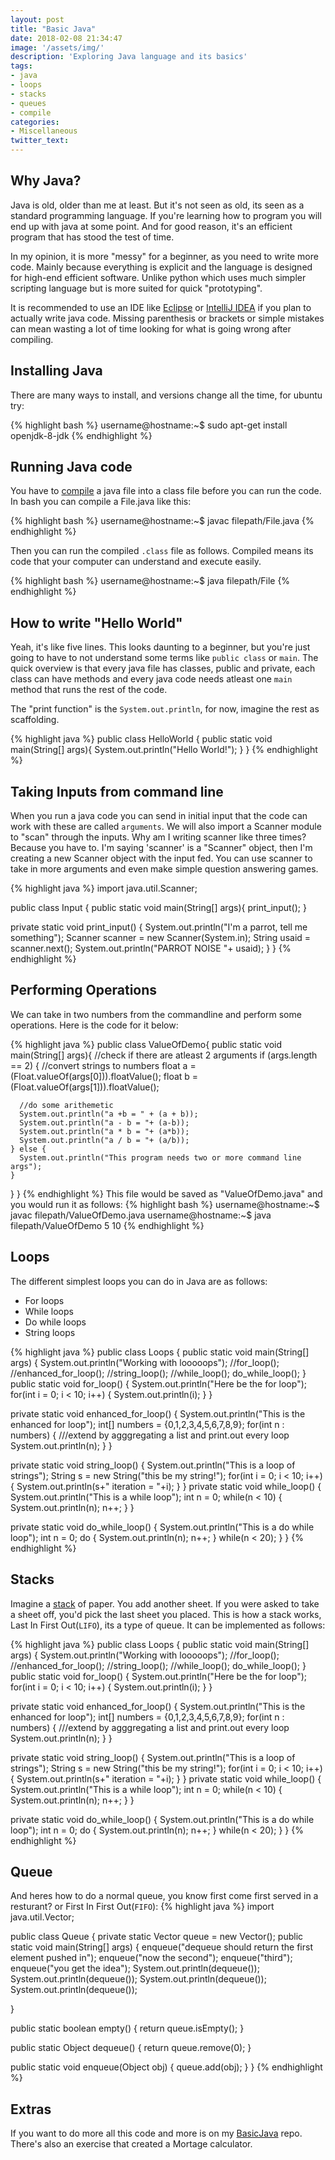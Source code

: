```yaml
---
layout: post
title: "Basic Java"
date: 2018-02-08 21:34:47
image: '/assets/img/'
description: 'Exploring Java language and its basics'
tags:
- java
- loops
- stacks
- queues
- compile
categories:
- Miscellaneous
twitter_text: 
---
```


## Why Java?


Java is old, older than me at least. But it's not seen as old, its seen as a standard programming language. If you're learning how to program you will end up with java at some point. And for good reason, it's an efficient program that has stood the test of time. 


In my opinion, it is more "messy" for a beginner, as you need to write more code. Mainly because everything is explicit and the language is designed for high-end efficient software. Unlike python which uses much simpler scripting language but is more suited for quick "prototyping". 

It is recommended to use an IDE like [Eclipse](https://www.eclipse.org/) or [IntelliJ IDEA](https://www.jetbrains.com/idea/) if you plan to actually write java code. Missing parenthesis or brackets or simple mistakes can mean wasting a lot of time looking for what is going wrong after compiling. 

## Installing Java
There are many ways to install, and versions change all the time, for ubuntu try:

{% highlight bash %}
username@hostname:~$ sudo apt-get install openjdk-8-jdk
{% endhighlight %}

## Running Java code
You have to [compile](https://www.youtube.com/watch?v=G1ubVOl9IBw) a java file into a class file before you can run the code. In bash you can compile a File.java like this:

{% highlight bash %}
username@hostname:~$ javac filepath/File.java
{% endhighlight %}

Then you can run the compiled `.class` file as follows. Compiled means its code that your computer can understand and execute easily.

{% highlight bash %}
username@hostname:~$ java filepath/File
{% endhighlight %}

## How to write "Hello World"
Yeah, it's like five lines. This looks daunting to a beginner, but you're just going to have to not understand some terms like `public class` or `main`. The quick overview is that every java file has classes, public and private, each class can have methods and every java code needs atleast one `main` method that runs the rest of the code.

The "print function" is the `System.out.println`, for now, imagine the rest as scaffolding.

{% highlight java %}
public class HelloWorld {
  public static void main(String[] args){
    System.out.println("Hello World!");
  }
}
{% endhighlight %}

## Taking Inputs from command line

When you run a java code you can send in initial input that the code can work with these are called `arguments`. We will also import a Scanner module to "scan" through the inputs. Why am I writing scanner like three times? Because you have to. I'm saying 'scanner' is a "Scanner" object, then I'm creating a new Scanner object with the input fed. You can use scanner to take in more arguments and even make simple question answering games.


{% highlight java %}
import java.util.Scanner;

public class Input {
  public static void main(String[] args){
  print_input();
  }

  private static void print_input() {
    System.out.println("I'm a parrot, tell me something");
    Scanner scanner =  new Scanner(System.in);
    String usaid = scanner.next();
    System.out.println("PARROT NOISE "+ usaid);
  }
}
{% endhighlight %}

## Performing Operations
We can take in two numbers from the commandline and perform some operations. Here is the code for it below:

{% highlight java %}
public class ValueOfDemo{
  public static void main(String[] args){
    //check if there are atleast 2 arguments
    if (args.length == 2) {
      //convert strings to numbers
      float a = (Float.valueOf(args[0])).floatValue();
      float b = (Float.valueOf(args[1])).floatValue();

      //do some arithemetic
      System.out.println("a +b = " + (a + b));
      System.out.println("a - b = "+ (a-b));
      System.out.println("a * b = "+ (a*b));
      System.out.println("a / b = "+ (a/b));
    } else {
      System.out.println("This program needs two or more command line args");
    }
  }
}
{% endhighlight %}
This file would be saved as "ValueOfDemo.java" and you would run it as follows:
{% highlight bash %}
username@hostname:~$ javac filepath/ValueOfDemo.java
username@hostname:~$ java filepath/ValueOfDemo 5 10
{% endhighlight %}

## Loops
The different simplest loops you can do in Java are as follows:
- For loops
- While loops
- Do while loops
- String loops


{% highlight java %}
public class Loops {
  public static void main(String[] args) {
    System.out.println("Working with looooops");
    //for_loop();
    //enhanced_for_loop();
    //string_loop();
    //while_loop();
    do_while_loop();
  }
  public static void for_loop() {
    System.out.println("Here be the for loop");
    for(int i = 0; i < 10; i++) {
      System.out.println(i);
    }
  }

  private static void enhanced_for_loop() {
    System.out.println("This is the enhanced for loop");
    int[] numbers = {0,1,2,3,4,5,6,7,8,9};
    for(int n : numbers) {
        ///extend by agggregating a list and print.out every loop
      System.out.println(n);
    }
  }

  private static void string_loop() {
    System.out.println("This is a loop of strings");
    String s = new String("this be my string!");
    for(int i = 0; i < 10; i++) {
      System.out.println(s+" iteration = "+i);
    }
  }
  private static void while_loop() {
    System.out.println("This is a while loop");
    int n = 0;
    while(n < 10) {
      System.out.println(n);
      n++;
    }
  }

  private static void do_while_loop() {
    System.out.println("This is a do while loop");
    int n = 0;
    do {
      System.out.println(n);
      n++;
    } while(n < 20);
  }
}
{% endhighlight %}


## Stacks
Imagine a [stack](https://en.wikipedia.org/wiki/Stack_(abstract_data_type)) of paper. You add another sheet. If you were asked to take a sheet off, you'd pick the last sheet you placed. This is how a stack works, Last In First Out(`LIFO`), its a type of queue. It can be implemented as follows:

{% highlight java %}
public class Loops {
  public static void main(String[] args) {
    System.out.println("Working with looooops");
    //for_loop();
    //enhanced_for_loop();
    //string_loop();
    //while_loop();
    do_while_loop();
  }
  public static void for_loop() {
    System.out.println("Here be the for loop");
    for(int i = 0; i < 10; i++) {
      System.out.println(i);
    }
  }

  private static void enhanced_for_loop() {
    System.out.println("This is the enhanced for loop");
    int[] numbers = {0,1,2,3,4,5,6,7,8,9};
    for(int n : numbers) {
        ///extend by agggregating a list and print.out every loop
      System.out.println(n);
    }
  }

  private static void string_loop() {
    System.out.println("This is a loop of strings");
    String s = new String("this be my string!");
    for(int i = 0; i < 10; i++) {
      System.out.println(s+" iteration = "+i);
    }
  }
  private static void while_loop() {
    System.out.println("This is a while loop");
    int n = 0;
    while(n < 10) {
      System.out.println(n);
      n++;
    }
  }

  private static void do_while_loop() {
    System.out.println("This is a do while loop");
    int n = 0;
    do {
      System.out.println(n);
      n++;
    } while(n < 20);
  }
}
{% endhighlight %}

## Queue
And heres how to do a normal queue, you know first come first served in a resturant? or First In First Out(`FIFO`):
{% highlight java %}
import java.util.Vector;

public class Queue {
  private static Vector<Object> queue =  new Vector<Object>();
  public static void main(String[] args) {
    enqueue("dequeue should return the first element pushed in");
    enqueue("now the second");
    enqueue("third");
    enqueue("you get the idea");
    System.out.println(dequeue());
    System.out.println(dequeue());
    System.out.println(dequeue());
    System.out.println(dequeue());

  }

  public static boolean empty() {
    return queue.isEmpty();
  }

  public static Object dequeue() {
    return queue.remove(0);
  }

  public static void enqueue(Object obj) {
    queue.add(obj);
  }
}
{% endhighlight %}

## Extras
If you want to do more all this code and more is on my [BasicJava](https://github.com/jimmyjoseph1295/BasicJava) repo. There's also an exercise that created a Mortage calculator. 






